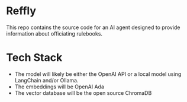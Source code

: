 # Reffly

This repo contains the source code for an AI agent designed to provide information about officiating rulebooks.

# Tech Stack
- The model will likely be either the OpenAI API or a local model using LangChain and/or Ollama.
- The embeddings will be OpenAI Ada
- The vector database will be the open source ChromaDB